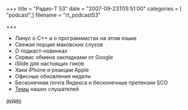 +++
title = "Радио-T 53"
date = "2007-09-23T05:51:00"
categories = [ "podcast",]
filename = "rt_podcast53"

+++

- Линус о C++ и о программистах на этом языке
- Свежая порция маковских слухов
- О подкаст-новинках
- Сервис обмена закладками от Google
- iSlide для настоящих гиков
- Хаки iPhone и реакции Apple
- Офисные обновления недели
- Бесконечная почта Яндекса и бесконечные претензии SCO
- [Темы](/p/2007/09/19/prep-53/) наших слушателей

[аудио](https://cdn.radio-t.com/rt_podcast53.mp3)
<audio src="https://cdn.radio-t.com/rt_podcast53.mp3" preload="none"></audio>
